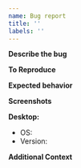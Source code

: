 ```yaml
---
name: Bug report
title: ''
labels: ''
---
```


**Describe the bug**

**To Reproduce**

**Expected behavior**

**Screenshots**

**Desktop:**
 - OS:
 - Version:

**Additional Context**
